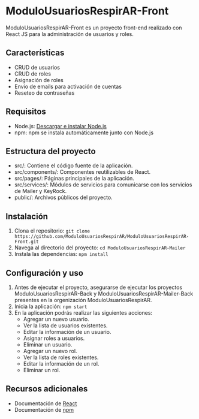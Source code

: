 # ModuloUsuariosRespirAR-Front

ModuloUsuariosRespirAR-Front es un proyecto front-end realizado con React JS para la administración de usuarios y roles.

## Características

- CRUD de usuarios
- CRUD de roles
- Asignación de roles
- Envío de emails para activación de cuentas
- Reseteo de contraseñas

## Requisitos

- Node.js: [Descargar e instalar Node.js](https://nodejs.org/en)
- npm: npm se instala automáticamente junto con Node.js

## Estructura del proyecto
- src/: Contiene el código fuente de la aplicación.
- src/components/: Componentes reutilizables de React.
- src/pages/: Páginas principales de la aplicación.
- src/services/: Módulos de servicios para comunicarse con los servicios de Mailer y KeyRock.
- public/: Archivos públicos del proyecto.

## Instalación

1. Clona el repositorio: `git clone https://github.com/ModuloUsuariosRespirAR/ModuloUsuariosRespirAR-Front.git`
2. Navega al directorio del proyecto: `cd ModuloUsuariosRespirAR-Mailer`
3. Instala las dependencias: `npm install`

## Configuración y uso

1. Antes de ejecutar el proyecto, asegurarse de ejecutar los proyectos ModuloUsuariosRespirAR-Back y ModuloUsuariosRespirAR-Mailer-Back presentes en la orgenización ModuloUsuariosRespirAR.
2. Inicia la aplicación: `npm start`
3. En la aplicación podrás realizar las siguientes acciones:
    - Agregar un nuevo usuario.
    - Ver la lista de usuarios existentes.
    - Editar la información de un usuario.
    - Asignar roles a usuarios.
    - Eliminar un usuario.
    - Agregar un nuevo rol.
    - Ver la lista de roles existentes.
    - Editar la información de un rol.
    - Eliminar un rol.

## Recursos adicionales
- Documentación de [React](https://legacy.reactjs.org/docs/getting-started.html)
- Documentación de [npm](https://docs.npmjs.com/)
